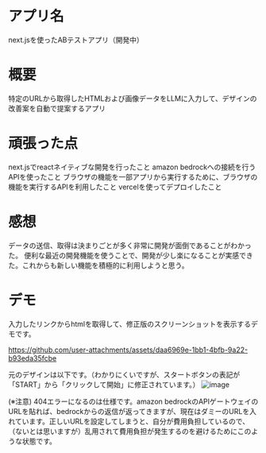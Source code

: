 # アプリ名
next.jsを使ったABテストアプリ（開発中）

# 概要
特定のURLから取得したHTMLおよび画像データをLLMに入力して、デザインの改善案を自動で提案するアプリ

# 頑張った点
next.jsでreactネイティブな開発を行ったこと
amazon bedrockへの接続を行うAPIを使ったこと
ブラウザの機能を一部アプリから実行するために、ブラウザの機能を実行するAPIを利用したこと
vercelを使ってデプロイしたこと

# 感想
データの送信、取得は決まりごとが多く非常に開発が面倒であることがわかった。
便利な最近の開発機能を使うことで、開発が少し楽になることが実感できた。これからも新しい機能を積極的に利用しようと思う。

# デモ
入力したリンクからhtmlを取得して、修正版のスクリーンショットを表示するデモです。


https://github.com/user-attachments/assets/daa6969e-1bb1-4bfb-9a22-b93eda35fcbe



元のデザインは以下です。（わかりにくいですが、スタートボタンの表記が「START」から「クリックして開始」に修正されています。）
![image](https://github.com/user-attachments/assets/bdfc12ec-d554-44ca-bba7-66ea99b281d8)


(※注意)
404エラーになるのは仕様です。amazon bedrockのAPIゲートウェイのURLを貼れば、bedrockからの返信が返ってきますが、現在はダミーのURLを入れています。正しいURLを設定してしまうと、自分が費用負担しているので、（ないとは思いますが）乱用されて費用負担が発生するのを避けるためにこのような状態です。


